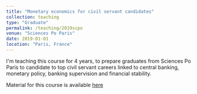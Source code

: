 ```yaml
---
title: "Monetary economics for civil servant candidates"
collection: teaching
type: "Graduate"
permalink: /teaching/2019scpo
venue: "Sciences Po Paris"
date: 2019-01-01
location: "Paris, France"
---
```

I'm teaching this course for 4 years, to prepare graduates from Sciences Po Paris to candidate to top civil servant careers linked to central banking, monetary policy, banking supervision and financial stability.

Material for this course is available [here](https://moodle.sciences-po.fr/)

